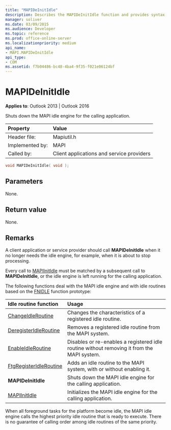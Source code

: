 ```yaml
---
title: "MAPIDeInitIdle"
description: Describes the MAPIDeInitIdle function and provides syntax, parameters, return value, and additional remarks.
manager: soliver
ms.date: 03/09/2015
ms.audience: Developer
ms.topic: reference
ms.prod: office-online-server
ms.localizationpriority: medium
api_name:
- MAPI.MAPIDeInitIdle
api_type:
- COM
ms.assetid: f7b04486-bc48-4ba4-9f35-f021e06124bf
---
```


# MAPIDeInitIdle

  
  
**Applies to**: Outlook 2013 | Outlook 2016 
  
Shuts down the MAPI idle engine for the calling application. 
  
|Property |Value |
|:-----|:-----|
|Header file:  <br/> |Mapiutil.h  <br/> |
|Implemented by:  <br/> |MAPI  <br/> |
|Called by:  <br/> |Client applications and service providers  <br/> |
   
```cpp
void MAPIDeInitIdle( void );
```

## Parameters

None. 
  
## Return value

None.
  
## Remarks

A client application or service provider should call **MAPIDeInitIdle** when it no longer needs the idle engine, for example, when it is about to stop processing. 
  
Every call to [MAPIInitIdle](mapiinitidle.md) must be matched by a subsequent call to **MAPIDeInitIdle**, or the idle engine is left running for the calling application. 
  
The following functions deal with the MAPI idle engine and with idle routines based on the [FNIDLE](fnidle.md) function prototype: 
  
|**Idle routine function**|**Usage**|
|:-----|:-----|
|[ChangeIdleRoutine](changeidleroutine.md) <br/> |Changes the characteristics of a registered idle routine. |
|[DeregisterIdleRoutine](deregisteridleroutine.md) <br/> |Removes a registered idle routine from the MAPI system. |
|[EnableIdleRoutine](enableidleroutine.md) <br/> |Disables or re-enables a registered idle routine without removing it from the MAPI system. |
|[FtgRegisterIdleRoutine](ftgregisteridleroutine.md) <br/> |Adds an idle routine to the MAPI system, with or without enabling it. |
|**MAPIDeInitIdle** <br/> |Shuts down the MAPI idle engine for the calling application. |
|[MAPIInitIdle](mapiinitidle.md) <br/> |Initializes the MAPI idle engine for the calling application. |
   
When all foreground tasks for the platform become idle, the MAPI idle engine calls the highest priority idle routine that is ready to execute. There is no guarantee of calling order among idle routines of the same priority. 
  

